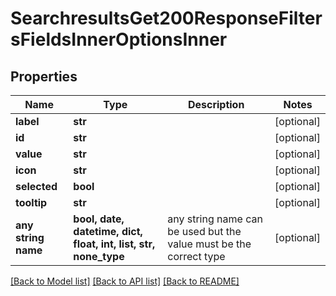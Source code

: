 # SearchresultsGet200ResponseFiltersFieldsInnerOptionsInner


## Properties
Name | Type | Description | Notes
------------ | ------------- | ------------- | -------------
**label** | **str** |  | [optional] 
**id** | **str** |  | [optional] 
**value** | **str** |  | [optional] 
**icon** | **str** |  | [optional] 
**selected** | **bool** |  | [optional] 
**tooltip** | **str** |  | [optional] 
**any string name** | **bool, date, datetime, dict, float, int, list, str, none_type** | any string name can be used but the value must be the correct type | [optional]

[[Back to Model list]](../README.md#documentation-for-models) [[Back to API list]](../README.md#documentation-for-api-endpoints) [[Back to README]](../README.md)


